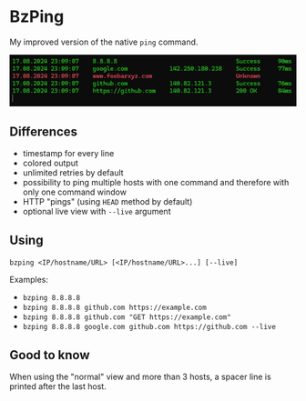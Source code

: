 # BzPing

My improved version of the native `ping` command.

![Screenshot](img/screenshot.jpg)

## Differences

* timestamp for every line
* colored output
* unlimited retries by default
* possibility to ping multiple hosts with one command and therefore with only one command window
* HTTP "pings" (using `HEAD` method by default)
* optional live view with `--live` argument

## Using

`bzping <IP/hostname/URL> [<IP/hostname/URL>...] [--live]`

Examples:
- `bzping 8.8.8.8`
- `bzping 8.8.8.8 github.com https://example.com`
- `bzping 8.8.8.8 github.com "GET https://example.com"`
- `bzping 8.8.8.8 google.com github.com https://github.com --live`

## Good to know

When using the "normal" view and more than 3 hosts, a spacer line is printed after the last host.